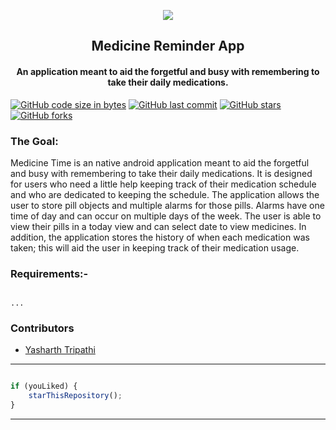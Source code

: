 

<p align="center">
    <img src="https://technologyandsociety.org/wp-content/uploads/Logo-Color-1.jpg" />
    <h2 align="center">Medicine Reminder App</h2>
    <h4 align="center">An application meant to aid the forgetful and busy with remembering to take their daily medications.</h4>
</p>

[![GitHub code size in bytes](https://img.shields.io/github/languages/code-size/ieeessitvit/MedicineReminder?logo=github&style=social)](https://github.com/ieeessitvit/) [![GitHub last commit](https://img.shields.io/github/last-commit/ieeessitvit/MedicineReminder?style=social&logo=git)](https://github.com/ieeessitvit/) [![GitHub stars](https://img.shields.io/github/stars/ieeessitvit/MedicineReminder?style=social)](https://github.com/ieeessitvit/.../stargazers) [![GitHub forks](https://img.shields.io/github/forks/ieeessitvit/MedicineReminder?style=social&logo=git)](https://github.com/ieeessitvit/.../network)

### The Goal:

Medicine Time is an native android application meant to aid the forgetful and busy with remembering to take their daily medications. It is designed for users who need a little help keeping track of their medication schedule and who are dedicated to keeping the schedule. The application allows the user to store pill objects and multiple alarms for those pills. Alarms have one time of day and can occur on multiple days of the week. The user is able to view their pills in a today view and can select date to view medicines. In addition, the application stores the history of when each medication was taken; this will aid the user in keeping track of their medication usage.





### Requirements:-

```

...

```


### Contributors

- [ Yasharth Tripathi ](https://github.com/yasharthratan)



---------

```javascript

if (youLiked) {
    starThisRepository();
}

```

-----------


